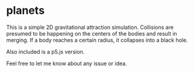 # planets
This is a simple 2D gravitational attraction simulation. Collisions are presumed to be happening on the centers of the bodies and result in merging. If a body reaches a certain radius, it collapses into a black hole.

Also included is a p5.js version.

Feel free to let me know about any issue or idea.

